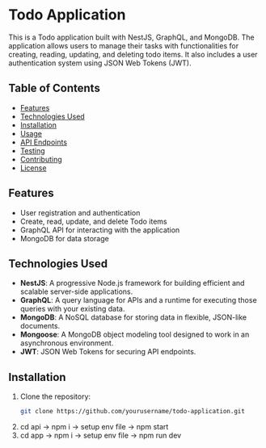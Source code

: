 # Todo Application

This is a Todo application built with NestJS, GraphQL, and MongoDB. The application allows users to manage their tasks with functionalities for creating, reading, updating, and deleting todo items. It also includes a user authentication system using JSON Web Tokens (JWT).

## Table of Contents

- [Features](#features)
- [Technologies Used](#technologies-used)
- [Installation](#installation)
- [Usage](#usage)
- [API Endpoints](#api-endpoints)
- [Testing](#testing)
- [Contributing](#contributing)
- [License](#license)

## Features

- User registration and authentication
- Create, read, update, and delete Todo items
- GraphQL API for interacting with the application
- MongoDB for data storage

## Technologies Used

- **NestJS**: A progressive Node.js framework for building efficient and scalable server-side applications.
- **GraphQL**: A query language for APIs and a runtime for executing those queries with your existing data.
- **MongoDB**: A NoSQL database for storing data in flexible, JSON-like documents.
- **Mongoose**: A MongoDB object modeling tool designed to work in an asynchronous environment.
- **JWT**: JSON Web Tokens for securing API endpoints.

## Installation

1. Clone the repository:
   ```bash
   git clone https://github.com/yourusername/todo-application.git
2. cd api -> npm i -> setup env file -> npm start
3. cd app -> npm i -> setup env file -> npm run dev